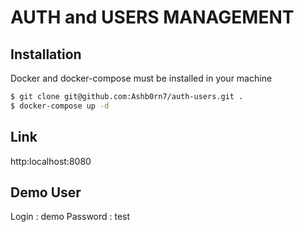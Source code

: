 # AUTH and USERS MANAGEMENT

## Installation

Docker and docker-compose must be installed in your machine

```sh
$ git clone git@github.com:Ashb0rn7/auth-users.git .
$ docker-compose up -d
```

## Link

http:localhost:8080

## Demo User

Login : demo Password : test
